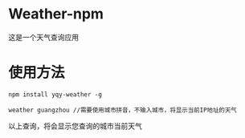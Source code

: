 # Weather-npm

这是一个天气查询应用

# 使用方法

```
npm install yqy-weather -g
```

```
weather guangzhou //需要使用城市拼音，不输入城市，将显示当前IP地址的天气
```

以上查询，将会显示您查询的城市当前天气